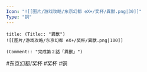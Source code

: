 ```yaml
---
Icon: "![[图片/游戏攻略/东京幻都 eX+/奖杯/異獸.png|30]]"
Type: "铜"
---
```

```ad-common-bronze-trophy
title: (Title:: "異獸")
![[图片/游戏攻略/东京幻都 eX+/奖杯/異獸.png|100]]

(Comment:: "完成第２話「異獸」")
```

#东京幻都/奖杯 #奖杯 #铜
